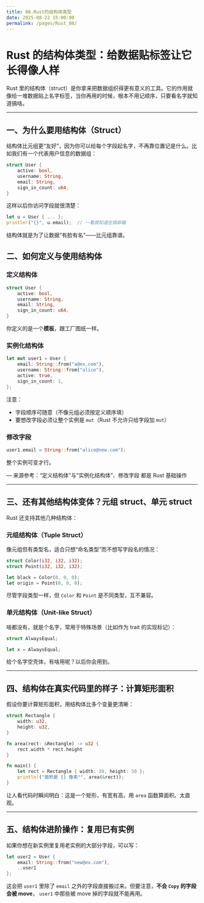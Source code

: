 ```yaml
---
title: 08.Rust的结构体类型
date: 2025-08-22 15:00:00
permalink: /pages/Rust_08/
---
```


# Rust 的结构体类型：给数据贴标签让它长得像人样

Rust 里的结构体（struct）是你拿来把数据组织得更有意义的工具。它的作用就像给一堆数据贴上名字标签，当你再用的时候，根本不用记顺序，只要看名字就知道搞啥。

---

##  一、为什么要用结构体（Struct）

结构体比元组更“友好”，因为你可以给每个字段起名字，不再靠位置记是什么。比如我们有一个代表用户信息的数据组：

```rust
struct User {
    active: bool,
    username: String,
    email: String,
    sign_in_count: u64,
}
```

这样以后你访问字段就很清楚：

```rust
let u = User { ... };
println!("{}", u.email);  // 一看就知道在搞邮箱
```

结构体就是为了让数据“有脸有名”——比元组靠谱。

## 二、如何定义与使用结构体

### 定义结构体

```rust
struct User {
    active: bool,
    username: String,
    email: String,
    sign_in_count: u64,
}
```

你定义的是一个**模板**，跟工厂图纸一样。

### 实例化结构体

```rust
let mut user1 = User {
    email: String::from("a@ex.com"),
    username: String::from("alice"),
    active: true,
    sign_in_count: 1,
};
```

注意：

- 字段顺序可随意（不像元组必须按定义顺序填）
- 要想改字段必须让整个实例是 `mut`（Rust 不允许只给字段加 `mut`）

### 修改字段

```rust
user1.email = String::from("alice@new.com");
```

整个实例可变才行。

— 来源参考：“定义结构体”与“实例化结构体”、修改字段 都是 Rust 基础操作

------

## 三、还有其他结构体变体？元组 struct、单元 struct

Rust 还支持其他几种结构体：

### 元组结构体（Tuple Struct）

像元组但有类型名，适合只想“命名类型”而不想写字段名的情况：

```rust
struct Color(i32, i32, i32);
struct Point(i32, i32, i32);

let black = Color(0, 0, 0);
let origin = Point(0, 0, 0);
```

尽管字段类型一样，但 `Color` 和 `Point` 是不同类型，互不兼容。

### 单元结构体（Unit-like Struct）

啥都没有，就是个名字，常用于特殊场景（比如作为 trait 的实现标记）：

```rust
struct AlwaysEqual;

let x = AlwaysEqual;
```

给个名字空壳体，有啥用呢？以后你会用到。

------

## 四、结构体在真实代码里的样子：计算矩形面积

假设你要计算矩形面积，用结构体比多个变量更清晰：

```rust
struct Rectangle {
    width: u32,
    height: u32,
}

fn area(rect: &Rectangle) -> u32 {
    rect.width * rect.height
}

fn main() {
    let rect = Rectangle { width: 30, height: 50 };
    println!("面积是 {} 像素²", area(&rect));
}
```

让人看代码时瞬间明白：这是一个矩形，有宽有高，用 `area` 函数算面积。太直观。

------

## 五、结构体进阶操作：复用已有实例

如果你想在新实例里复用老实例的大部分字段，可以写：

```rust
let user2 = User {
    email: String::from("new@ex.com"),
    ..user1
};
```

这会把 `user1` 里除了 `email` 之外的字段直接搬过来。但要注意，**不会 `Copy` 的字段会被 move**， `user1` 中那些被 move 掉的字段就不能再用。